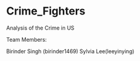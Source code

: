 # Crime_Fighters

Analysis of the Crime in US

Team Members:

Birinder Singh (birinder1469)
Sylvia Lee(leeyinying)
